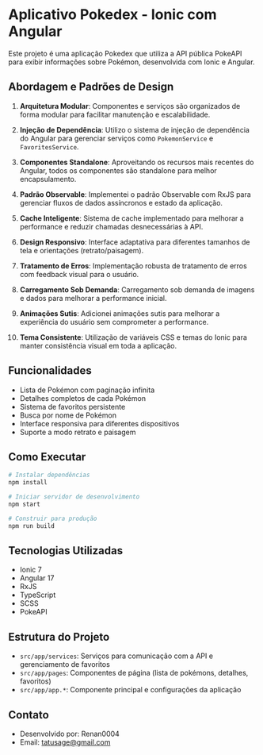 # Aplicativo Pokedex - Ionic com Angular

Este projeto é uma aplicação Pokedex que utiliza a API pública PokeAPI para exibir informações sobre Pokémon, desenvolvida com Ionic e Angular.

## Abordagem e Padrões de Design

1. **Arquitetura Modular**: Componentes e serviços são organizados de forma modular para facilitar manutenção e escalabilidade.

2. **Injeção de Dependência**: Utilizo o sistema de injeção de dependência do Angular para gerenciar serviços como `PokemonService` e `FavoritesService`.

3. **Componentes Standalone**: Aproveitando os recursos mais recentes do Angular, todos os componentes são standalone para melhor encapsulamento.

4. **Padrão Observable**: Implementei o padrão Observable com RxJS para gerenciar fluxos de dados assíncronos e estado da aplicação.

5. **Cache Inteligente**: Sistema de cache implementado para melhorar a performance e reduzir chamadas desnecessárias à API.

6. **Design Responsivo**: Interface adaptativa para diferentes tamanhos de tela e orientações (retrato/paisagem).

7. **Tratamento de Erros**: Implementação robusta de tratamento de erros com feedback visual para o usuário.

8. **Carregamento Sob Demanda**: Carregamento sob demanda de imagens e dados para melhorar a performance inicial.

9. **Animações Sutis**: Adicionei animações sutis para melhorar a experiência do usuário sem comprometer a performance.

10. **Tema Consistente**: Utilização de variáveis CSS e temas do Ionic para manter consistência visual em toda a aplicação.

## Funcionalidades

- Lista de Pokémon com paginação infinita
- Detalhes completos de cada Pokémon
- Sistema de favoritos persistente
- Busca por nome de Pokémon
- Interface responsiva para diferentes dispositivos
- Suporte a modo retrato e paisagem

## Como Executar

```bash
# Instalar dependências
npm install

# Iniciar servidor de desenvolvimento
npm start

# Construir para produção
npm run build
```

## Tecnologias Utilizadas

- Ionic 7
- Angular 17
- RxJS
- TypeScript
- SCSS
- PokeAPI

## Estrutura do Projeto

- `src/app/services`: Serviços para comunicação com a API e gerenciamento de favoritos
- `src/app/pages`: Componentes de página (lista de pokémons, detalhes, favoritos)
- `src/app/app.*`: Componente principal e configurações da aplicação

## Contato

- Desenvolvido por: Renan0004
- Email: tatusage@gmail.com
